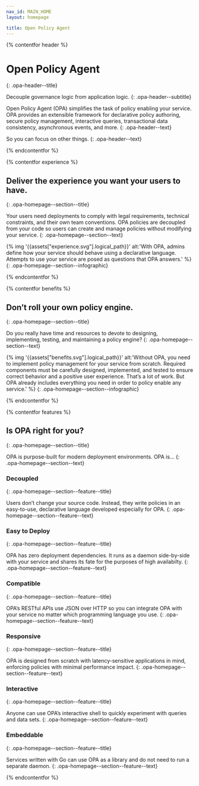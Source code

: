 ```yaml
---
nav_id: MAIN_HOME
layout: homepage

title: Open Policy Agent
---
```


{% contentfor header %}

# Open Policy Agent
{: .opa-header--title}

Decouple governance logic from application logic.
{: .opa-header--subtitle}

Open Policy Agent (OPA) simplifies the task of policy enabling your service. OPA provides an extensible framework for declarative policy authoring, secure policy management, interactive queries, transactional data consistency, asynchronous events, and more.
{: .opa-header--text}

So you can focus on other things.
{: .opa-header--text}

{% endcontentfor %}

{% contentfor experience %}

## Deliver the experience you want your users to have.
{: .opa-homepage--section--title}

Your users need deployments to comply with legal requirements, technical constraints, and their own team conventions. OPA policies are decoupled from your code so users can create and manage policies without modifying your service.
{: .opa-homepage--section--text}

{% img '{{assets["experience.svg"].logical_path}}' alt:'With OPA, admins define how your service should behave using a declarative language. Attempts to use your service are posed as questions that OPA answers.' %}
{: .opa-homepage--section--infographic}

{% endcontentfor %}

{% contentfor benefits %}

## Don’t roll your own policy engine.
{: .opa-homepage--section--title}

Do you really have time and resources to devote to designing, implementing, testing, and maintaining a policy engine?
{: .opa-homepage--section--text}

{% img '{{assets["benefits.svg"].logical_path}}' alt:'Without OPA, you need to implement policy management for your service from scratch. Required components must be carefully designed, implemented, and tested to ensure correct behavior and a positive user experience. That’s a lot of work. But OPA already includes everything you need in order to policy enable any service.' %}
{: .opa-homepage--section--infographic}

{% endcontentfor %}

{% contentfor features %}

## Is OPA right for you?
{: .opa-homepage--section--title}

OPA is purpose-built for modern deployment environments. OPA is…
{: .opa-homepage--section--text}

<div class="opa-homepage--section--feature-list">
<div class="opa-homepage--section--feature" markdown="1">

### Decoupled
{: .opa-homepage--section--feature--title}

Users don’t change your source code. Instead, they write policies in an easy-to-use, declarative language developed especially for OPA.
{: .opa-homepage--section--feature--text}

</div>

<div class="opa-homepage--section--feature" markdown="1">

### Easy to Deploy
{: .opa-homepage--section--feature--title}

OPA has zero deployment dependencies. It runs as a daemon side-by-side with your service and shares its fate for the purposes of high availabilty.
{: .opa-homepage--section--feature--text}

</div>

<div class="opa-homepage--section--feature" markdown="1">

### Compatible
{: .opa-homepage--section--feature--title}

OPA’s RESTful APIs use JSON over HTTP so you can integrate OPA with your service no matter which programming language you use.
{: .opa-homepage--section--feature--text}

</div>

<div class="opa-homepage--section--feature" markdown="1">

### Responsive
{: .opa-homepage--section--feature--title}

OPA is designed from scratch with latency-sensitive applications in mind, enforcing policies with minimal performance impact.
{: .opa-homepage--section--feature--text}

</div>

<div class="opa-homepage--section--feature" markdown="1">

### Interactive
{: .opa-homepage--section--feature--title}

Anyone can use OPA’s interactive shell to quickly experiment with queries and data sets.
{: .opa-homepage--section--feature--text}

</div>

<div class="opa-homepage--section--feature" markdown="1">

### Embeddable
{: .opa-homepage--section--feature--title}

Services written with Go can use OPA as a library and do not need to run a separate daemon.
{: .opa-homepage--section--feature--text}

{% endcontentfor %}
